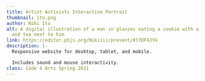 ```yaml
---
title: Artist Activists Interactive Portrait
thumbnail: ito.png
author: Niki Ito
alt: A digital illustration of a man in glasses eating a cookie with a camera
  and tea next to him
link: https://editor.p5js.org/Nikiiii/present/8lYDF4JYG
description: |-
  Responsive website for desktop, tablet, and mobile.

  Includes sound and mouse interactivity.
class: Code 4 Arts Spring 2021
---
```

